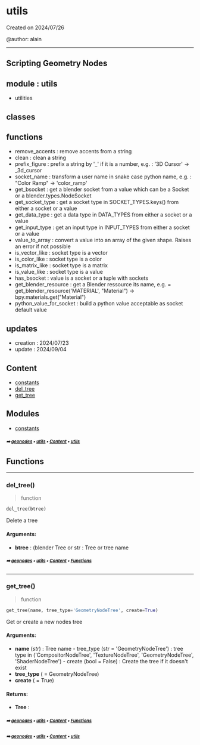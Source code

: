 # utils

Created on 2024/07/26

@author: alain

-----------------------------------------------------
Scripting Geometry Nodes
-----------------------------------------------------

module : utils
--------------
- utilities

classes
-------


functions
---------
- remove_accents    : remove accents from a string
- clean             : clean a string
- prefix_figure     : prefix a string by '_' if it is a number, e.g. : '3D Cursor' -> _3d_cursor
- socket_name       : transform a user name in snake case python name, e.g. : "Color Ramp" -> 'color_ramp'
- get_bsocket       : get a blender socket from a value which can be a Socket or a blender.types.NodeSocket
- get_socket_type   : get a socket type in SOCKET_TYPES.keys() from either a socket or a value
- get_data_type     : get a data type in DATA_TYPES from either a socket or a value
- get_input_type    : get an input type in INPUT_TYPES from either a socket or a value
- value_to_array    : convert a value into an array of the given shape. Raises an error if not possible
- is_vector_like    : socket type is a vector
- is_color_like     : socket type is a color
- is_matrix_like    : socket type is a matrix
- is_value_like     : socket type is a value
- has_bsocket       : value is a socket or a tuple with sockets
- get_blender_resource : get a Blender ressource its name, e.g. = get_blender_resource('MATERIAL', "Material") -> bpy.materials.get("Material")
- python_value_for_socket : build a python value acceptable as socket default value

updates
-------
- creation : 2024/07/23
- update : 2024/09/04

## Content

- [constants](geono-socke-utils-const---constants.md#constants)
- [del_tree](geono-socke-utils---utils.md#del_tree)
- [get_tree](geono-socke-utils---utils.md#get_tree)

## Modules



- [constants](geono-socke-utils-const---constants.md#constants)

##### <sub>:arrow_right: [geonodes](index.md#geonodes) :black_small_square: [utils](geono-socke-utils---utils.md#utils) :black_small_square: [Content](geono-socke-utils---utils.md#content) :black_small_square: [utils](geono-socke-utils---utils.md#utils)</sub>

## Functions



----------
### del_tree()

> function

``` python
del_tree(btree)
```

Delete a tree

#### Arguments:
- **btree** : (blender Tree or str : Tree or tree name

##### <sub>:arrow_right: [geonodes](index.md#geonodes) :black_small_square: [utils](geono-socke-utils---utils.md#utils) :black_small_square: [Content](geono-socke-utils---utils.md#content) :black_small_square: [Functions](geono-socke-utils---utils.md#functions)</sub>

----------
### get_tree()

> function

``` python
get_tree(name, tree_type='GeometryNodeTree', create=True)
```

Get or create a new nodes tree

#### Arguments:
- **name** (_str_) : Tree name - tree_type (str = 'GeometryNodeTree') : tree type in ('CompositorNodeTree', 'TextureNodeTree', 'GeometryNodeTree', 'ShaderNodeTree') - create (bool = False) : Create the tree if it doesn't exist
- **tree_type** ( = GeometryNodeTree)
- **create** ( = True)



#### Returns:
- **Tree** :

##### <sub>:arrow_right: [geonodes](index.md#geonodes) :black_small_square: [utils](geono-socke-utils---utils.md#utils) :black_small_square: [Content](geono-socke-utils---utils.md#content) :black_small_square: [Functions](geono-socke-utils---utils.md#functions)</sub>

##### <sub>:arrow_right: [geonodes](index.md#geonodes) :black_small_square: [utils](geono-socke-utils---utils.md#utils) :black_small_square: [Content](geono-socke-utils---utils.md#content) :black_small_square: [utils](geono-socke-utils---utils.md#utils)</sub>